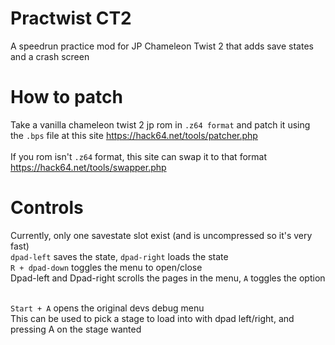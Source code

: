 # Practwist CT2
A speedrun practice mod for JP Chameleon Twist 2 that adds save states and a crash screen

# How to patch
Take a vanilla chameleon twist 2 jp rom in `.z64 format` and patch it using the `.bps` file at this site https://hack64.net/tools/patcher.php</br></br>
If you rom isn't `.z64` format, this site can swap it to that format https://hack64.net/tools/swapper.php

# Controls
Currently, only one savestate slot exist (and is uncompressed so it's very fast)</br>
`dpad-left` saves the state, `dpad-right` loads the state</br>
`R + dpad-down` toggles the menu to open/close</br>
Dpad-left and Dpad-right scrolls the pages in the menu, `A` toggles the option</br></br>

`Start + A` opens the original devs debug menu</br>
This can be used to pick a stage to load into with dpad left/right, and pressing A on the stage wanted</br>


